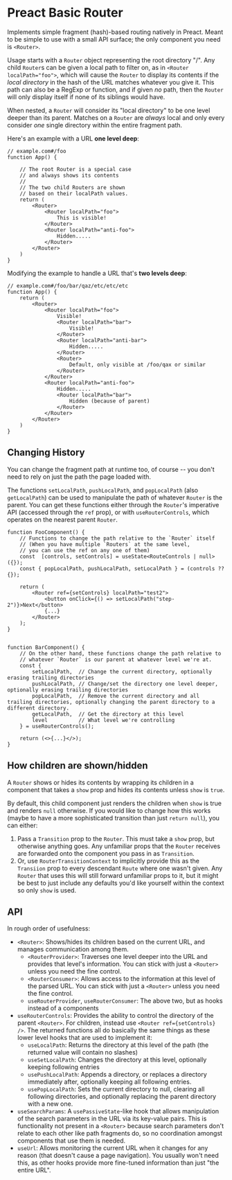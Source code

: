 # Preact Basic Router

Implements simple fragment (hash)-based routing natively in Preact.  Meant to be simple to use with a small API surface; the only component you need is `<Router>`.

Usage starts with a `Router` object representing the root directory "/". Any child `Router`s can be given a local path to filter on, as in  `<Router localPath="foo">`, which will cause the `Router` to display its contents if the *local directory* in the hash of the URL matches whatever you give it. This path can also be a RegExp or function, and if given *no* path, then the `Router` will only display itself if none of its siblings would have.

When nested, a `Router` will consider its "local directory" to be one level deeper than its parent. Matches on a `Router` are *always* local and only every consider *one* single directory within the entire fragment path.

Here's an example with a URL **one level deep**:
```tsx
// example.com#/foo
function App() {

    // The root Router is a special case
    // and always shows its contents
    //
    // The two child Routers are shown
    // based on their localPath values.
    return (
        <Router>
            <Router localPath="foo">
                This is visible!
            </Router>
            <Router localPath="anti-foo">
                Hidden.....
            </Router>
        </Router>
    )
}
```

Modifying the example to handle a URL that's **two levels deep**:
```tsx
// example.com#/foo/bar/qaz/etc/etc/etc
function App() {
    return (
        <Router>
            <Router localPath="foo">
                Visible!
                <Router localPath="bar">
                    Visible!
                </Router>
                <Router localPath="anti-bar">
                    Hidden.....
                </Router>
                <Router>
                    Default, only visible at /foo/qax or similar
                </Router>
            </Router>
            <Router localPath="anti-foo">
                Hidden.....
                <Router localPath="bar">
                    Hidden (because of parent)
                </Router>
            </Router>
        </Router>
    )
}
```


## Changing History

You can change the fragment path at runtime too, of course -- you don't need to rely on just the path the page loaded with.

The functions `setLocalPath`, `pushLocalPath`, and `popLocalPath` (also `getLocalPath`) can be used to manipulate the path of whatever `Router` is the parent. You can get these functions either through the `Router`'s imperative API (accessed through the `ref` prop), or with `useRouterControls`, which operates on the nearest parent `Router`.

```tsx
function FooComponent() {
    // Functions to change the path relative to the `Router` itself
    // (When you have multiple `Routers` at the same level, 
    // you can use the ref on any one of them)
    const  [controls, setControls] = useState<RouteControls | null>({});
    const { popLocalPath, pushLocalPath, setLocalPath } = (controls ?? {});

    return (
        <Router ref={setControls} localPath="test2">
            <button onClick={() => setLocalPath("step-2")}>Next</button>
            {...}
        </Router>
    );
}


function BarComponent() {
    // On the other hand, these functions change the path relative to
    // whatever `Router` is our parent at whatever level we're at.
    const { 
        setLocalPath,  // Change the current directory, optionally erasing trailing directories
        pushLocalPath, // Change/set the directory one level deeper, optionally erasing trailing directories
        popLocalPath,  // Remove the current directory and all trailing directories, optionally changing the parent directory to a different directory.
        getLocalPath,  // Get the directory at this level
        level          // What level we're controlling
    } = useRouterControls();

    return (<>{...}</>);
}
```



## How children are shown/hidden

A `Router` shows or hides its contents by wrapping its children in a component that takes a `show` prop and hides its contents unless `show` is `true`.

By default, this child component just renders the children when `show` is true and renders `null` otherwise.  If you would like to change how this works (maybe to have a more sophisticated transition than just `return null`), you can either:

1. Pass a `Transition` prop to the `Router`.  This must take a `show` prop, but otherwise anything goes.  Any unfamiliar props that the `Router` receives are forwarded onto the component you pass in as `Transition`.
2. Or, use `RouterTransitionContext` to implicitly provide this as the `Transiion` prop to every descendant `Route` where one wasn't given. Any `Router` that uses this will still forward unfamiliar props to it, but it might be best to just include any defaults you'd like yourself within the context so only `show` is used.

## API

In rough order of usefulness:

* `<Router>`: Shows/hides its children based on the current URL, and manages communication among them.
  * `<RouterProvider>`: Traverses one level deeper into the URL and provides that level's information. You can stick with just a `<Router>` unless you need the fine control.
  * `<RouterConsumer>`: Allows access to the information at this level of the parsed URL. You can stick with just a `<Router>` unless you need the fine control.
  * `useRouterProvider`, `useRouterConsumer`: The above two, but as hooks instead of a components
* `useRouterControls`: Provides the ability to control the directory of the parent `<Router>`. For children, instead use `<Router ref={setControls} />`. The returned functions all do basically the same things as these lower level hooks that are used to implement it:
  * `useLocalPath`: Returns the directory at this level of the path (the returned value will contain no slashes)
  * `useSetLocalPath`: Changes the directory at this level, optionally keeping following entries
  * `usePushLocalPath`: Appends a directory, or replaces a directory immediately after, optionally keeping all following entries.
  * `usePopLocalPath`: Sets the current directory to null, clearing all following directories, and optionally replacing the parent directory with a new one.
* `useSearchParams`: A `usePassiveState`-like hook that allows manipulation of the search parameters in the URL via its key-value pairs. This is functionality not present in a `<Router>` because search parameters don't relate to each other like path fragments do, so no coordination amongst components that use them is needed.
* `useUrl`: Allows monitoring the current URL when it changes for any reason (that doesn't cause a page navigation). You usually won't need this, as other hooks provide more fine-tuned information than just "the entire URL".